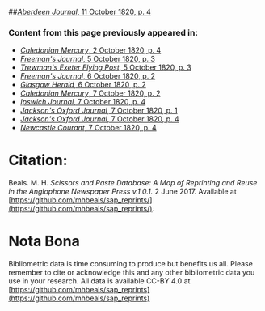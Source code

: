 ##[*Aberdeen Journal*, 11 October 1820, p. 4](https://mhbeals.github.io/sap_html/Aberdeen-Journal/Aberdeen-Journal-11-October-1820-p-4)

### Content from this page previously appeared in:
+ [*Caledonian Mercury*, 2 October 1820, p. 4](https://mhbeals.github.io/sap_html/Caledonian-Mercury/Caledonian-Mercury-2-October-1820-p-4)
+ [*Freeman's Journal*, 5 October 1820, p. 3](https://mhbeals.github.io/sap_html/Freeman's-Journal/Freeman's-Journal-5-October-1820-p-3)
+ [*Trewman's Exeter Flying Post*, 5 October 1820, p. 3](https://mhbeals.github.io/sap_html/Trewman's-Exeter-Flying-Post/Trewman's-Exeter-Flying-Post-5-October-1820-p-3)
+ [*Freeman's Journal*, 6 October 1820, p. 2](https://mhbeals.github.io/sap_html/Freeman's-Journal/Freeman's-Journal-6-October-1820-p-2)
+ [*Glasgow Herald*, 6 October 1820, p. 2](https://mhbeals.github.io/sap_html/Glasgow-Herald/Glasgow-Herald-6-October-1820-p-2)
+ [*Caledonian Mercury*, 7 October 1820, p. 2](https://mhbeals.github.io/sap_html/Caledonian-Mercury/Caledonian-Mercury-7-October-1820-p-2)
+ [*Ipswich Journal*, 7 October 1820, p. 4](https://mhbeals.github.io/sap_html/Ipswich-Journal/Ipswich-Journal-7-October-1820-p-4)
+ [*Jackson's Oxford Journal*, 7 October 1820, p. 1](https://mhbeals.github.io/sap_html/Jackson's-Oxford-Journal/Jackson's-Oxford-Journal-7-October-1820-p-1)
+ [*Jackson's Oxford Journal*, 7 October 1820, p. 4](https://mhbeals.github.io/sap_html/Jackson's-Oxford-Journal/Jackson's-Oxford-Journal-7-October-1820-p-4)
+ [*Newcastle Courant*, 7 October 1820, p. 4](https://mhbeals.github.io/sap_html/Newcastle-Courant/Newcastle-Courant-7-October-1820-p-4)
                    
# Citation: 

Beals. M. H. *Scissors and Paste Database: A Map of Reprinting and Reuse in the Anglophone Newspaper Press v.1.0.1.* 2 June 2017. Available at [https://github.com/mhbeals/sap_reprints/](https://github.com/mhbeals/sap_reprints/). 
                    
# Nota Bona

Bibliometric data is time consuming to produce but benefits us all. Please remember to cite or acknowledge this and any other bibliometric data you use in your research. All data is available CC-BY 4.0 at [https://github.com/mhbeals/sap_reprints](https://github.com/mhbeals/sap_reprints)